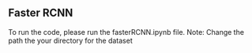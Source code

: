 ## Faster RCNN

To run the code, please run the fasterRCNN.ipynb file. 
Note: Change the path the your directory for the dataset